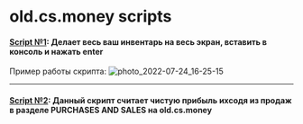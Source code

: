 # old.cs.money scripts

#### [Script №1](https://github.com/bhorc/old.cs.money-scripts/blob/main/full%20screen%20user%20inventory.js): Делает весь ваш инвентарь на весь экран, вставить в консоль и нажать enter 

Пример работы скрипта:
![photo_2022-07-24_16-25-15](https://user-images.githubusercontent.com/57762921/180649437-729d38f6-f7f9-4acc-b33a-be4451670c10.jpg)

* * *

#### [Script №2](https://github.com/bhorc/scripts__old.cs.money/blob/main/total%20profit%20per%20month.js): Данный скрипт считает чистую прибыль ихсодя из продаж в разделе PURCHASES AND SALES на old.cs.money 
